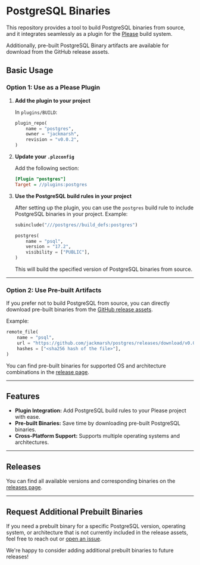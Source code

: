 # PostgreSQL Binaries

This repository provides a tool to build PostgreSQL binaries from source, and it integrates seamlessly as a plugin for the [Please](https://please.build) build system.

Additionally, pre-built PostgreSQL Binary artifacts are available for download from the GitHub release assets.

## Basic Usage

### Option 1: Use as a Please Plugin

1. **Add the plugin to your project**

   In `plugins/BUILD`:
   ```python
   plugin_repo(
       name = "postgres",
       owner = "jackmarsh",
       revision = "v0.0.2",
   )
   ```

2. **Update your `.plzconfig`**

   Add the following section:
   ```ini
   [Plugin "postgres"]
   Target = //plugins:postgres
   ```

3. **Use the PostgreSQL build rules in your project**

   After setting up the plugin, you can use the `postgres` build rule to include PostgreSQL binaries in your project. Example:
   ```python
   subinclude("///postgres//build_defs:postgres")

   postgres(
       name = "psql",
       version = "17.2",
       visibility = ["PUBLIC"],
   )
   ```

   This will build the specified version of PostgreSQL binaries from source.

---

### Option 2: Use Pre-built Artifacts

If you prefer not to build PostgreSQL from source, you can directly download pre-built binaries from the [GitHub release assets](https://github.com/jackmarsh/postgres/releases).

Example:
```python
remote_file(
    name = "psql",
    url = "https://github.com/jackmarsh/postgres/releases/download/v0.0.2/psql-16.0-linux_x86_64.tar.gz",
    hashes = ["<sha256 hash of the file>"],
)
```

You can find pre-built binaries for supported OS and architecture combinations in the [release page](https://github.com/jackmarsh/postgres/releases).

---

## Features

- **Plugin Integration:** Add PostgreSQL build rules to your Please project with ease.
- **Pre-built Binaries:** Save time by downloading pre-built PostgreSQL binaries.
- **Cross-Platform Support:** Supports multiple operating systems and architectures.

---

## Releases

You can find all available versions and corresponding binaries on the [releases page](https://github.com/jackmarsh/postgres/releases).

---

## Request Additional Prebuilt Binaries

If you need a prebuilt binary for a specific PostgreSQL version, operating system, or architecture that is not currently included in the release assets, feel free to reach out or [open an issue](https://github.com/jackmarsh/postgres/issues). 

We're happy to consider adding additional prebuilt binaries to future releases!

